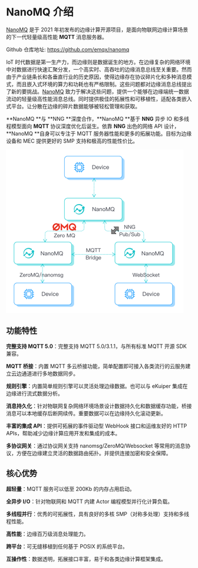 # NanoMQ 介绍

[NanoMQ](https://nanomq.io/zh) 是于 2021 年初发布的边缘计算开源项目，是面向物联网边缘计算场景的下一代轻量级高性能 **MQTT** 消息服务器。

Github 仓库地址: https://github.com/emqx/nanomq

IoT 时代数据是第一生产力，而边缘则是数据诞生的地方。在边缘复杂的网络环境中对数据进行快速汇聚分发，一个高实时、高吞吐的边缘消息总线至关重要。然而由于产业链条长和各垂直行业的历史原因，使得边缘存在协议碎片化和多种消息模式，而且嵌入式环境的算力和功耗也有严格限制。这些问题都对边缘消息总线提出了新的要挑战。[NanoMQ](https://nanomq.io/zh) 致力于解决这些问题，提供一个能够在边缘端统一数据流动的轻量级高性能消息总线。同时提供极佳的拓展性和可移植性，适配各类嵌入式平台。让分散在边缘的碎片数据能够被轻松管理和获取。

**NanoMQ **与 **NNG **深度合作，**NanoMQ **基于 **NNG** 异步 IO 和多线程模型面向 **MQTT** 协议深度优化后诞生。依靠 **NNG** 出色的网络 API 设计，**NanoMQ **自身可以专注于 MQTT 服务器性能和更多的拓展功能。目标为边缘设备和 MEC 提供更好的 SMP 支持和极高的性能性价比。

<img src="./images/NanoMQ-introduction.png" alt="img" style="zoom:50%;" />

## 功能特性

**完整支持 MQTT 5.0**：完整支持 MQTT 5.0/3.1.1，与所有标准 MQTT 开源 SDK 兼容。

**MQTT 桥接**：内置 MQTT 多云桥接功能，简单配置即可接入各类流行的云服务建立云边通道进行多地数据同步。

**规则引擎**：内置简单规则引擎可以灵活处理边缘数据。也可以与 eKuiper 集成在边缘进行流式数据分析。

**消息持久化**：针对物联网复杂网络环境场景设计数据持久化和数据缓存功能，桥接消息可以本地缓存后断网续传。重要数据可以在边缘持久化滚动更新。

**丰富的集成 API**：提供可拓展的事件驱动型 WebHook 接口和运维友好的 HTTP APIs，帮助减少边缘计算应用开发和集成的成本。

**多协议网关**：通过协议网关支持 nanomsg/ZeroMQ/Websocket 等常用的消息协议，方便在边缘建立灵活的数据路由拓扑。并提供连接加密和安全保障。

## 核心优势

**超轻量**：MQTT 服务可以低至 200Kb 的内存占用启动。

**全异步 I/O**：针对物联网和 MQTT 内建 Actor 编程模型并行化计算负载。

**多线程并行**：优秀的可拓展性，具有良好的多核 SMP（对称多处理）支持和多线程性能。

**高性能**：边缘百万级消息处理能力。

**跨平台**：可无缝移植到任何基于 POSIX 的系统平台。

**互操作性**：数据透明，拓展接口丰富，易于和各类边缘计算框架集成。

